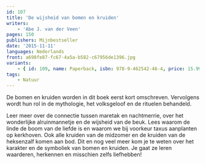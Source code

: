 ```yaml
---
id: 107
title: 'De wijsheid van bomen en kruiden'
writers:
    - 'Abe J. van der Veen'
pages: 150
publishers: Mijnbestseller
date: '2015-11-11'
languages: Nederlands
front: a698fe87-fc67-4a5a-b582-c67956de1396.jpg
variants:
    - { id: 109, name: Paperback, isbn: 978-9-462542-46-4, price: 15.99, out_of_stock: 0 }
tags:
    - Natuur
---
```


De bomen en kruiden worden in dit boek eerst kort omschreven. Vervolgens wordt hun rol in de mythologie, het volksgeloof en de rituelen behandeld.

Leer meer over de connectie tussen maretak en nachtmerrie, over het wonderlijke alruinmannetje en de wijsheid van de beuk. Lees waarom de linde de boom van de liefde is en waarom we bij voorkeur taxus aanplanten op kerkhoven. Ook alle kruiden van de midzomer en de kruiden van de heksenzalf komen aan bod. Dit en nog veel meer kom je te weten over het karakter en de symboliek van bomen en kruiden. Je gaat ze leren waarderen, herkennen en misschien zelfs liefhebben!
